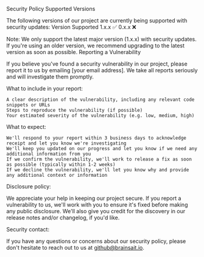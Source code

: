 Security Policy
Supported Versions

The following versions of our project are currently being supported with security updates:
Version 	Supported
1.x.x 	:white_check_mark:
0.x.x 	:x:

Note: We only support the latest major version (1.x.x) with security updates. If you're using an older version, we recommend upgrading to the latest version as soon as possible.
Reporting a Vulnerability

If you believe you've found a security vulnerability in our project, please report it to us by emailing [your email address]. We take all reports seriously and will investigate them promptly.

What to include in your report:

    A clear description of the vulnerability, including any relevant code snippets or URLs
    Steps to reproduce the vulnerability (if possible)
    Your estimated severity of the vulnerability (e.g. low, medium, high)

What to expect:

    We'll respond to your report within 3 business days to acknowledge receipt and let you know we're investigating
    We'll keep you updated on our progress and let you know if we need any additional information from you
    If we confirm the vulnerability, we'll work to release a fix as soon as possible (typically within 1-2 weeks)
    If we decline the vulnerability, we'll let you know why and provide any additional context or information

Disclosure policy:

We appreciate your help in keeping our project secure. If you report a vulnerability to us, we'll work with you to ensure it's fixed before making any public disclosure. We'll also give you credit for the discovery in our release notes and/or changelog, if you'd like.

Security contact:

If you have any questions or concerns about our security policy, please don't hesitate to reach out to us at github@brainsait.io.
